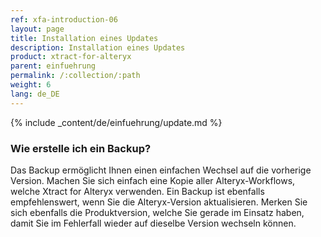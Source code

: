 ```yaml
---
ref: xfa-introduction-06
layout: page
title: Installation eines Updates
description: Installation eines Updates
product: xtract-for-alteryx
parent: einfuehrung
permalink: /:collection/:path
weight: 6
lang: de_DE
---
```


{% include _content/de/einfuehrung/update.md %}

### Wie erstelle ich ein Backup?
Das Backup ermöglicht Ihnen einen einfachen Wechsel auf die vorherige Version. Machen Sie sich einfach eine Kopie aller Alteryx-Workflows, welche Xtract for Alteryx verwenden.
Ein Backup ist ebenfalls empfehlenswert, wenn Sie die Alteryx-Version aktualisieren. 
Merken Sie sich ebenfalls die Produktversion, welche Sie gerade im Einsatz haben, damit Sie im Fehlerfall wieder auf dieselbe Version wechseln können.